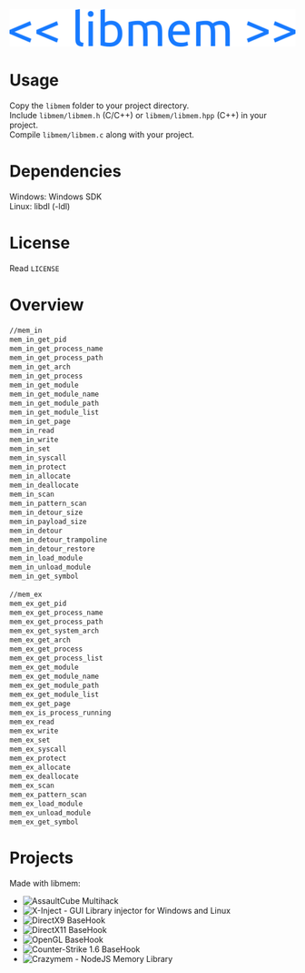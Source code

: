 ![libmem-logo](img/logo.png)  
  
# 
# Usage
Copy the `libmem` folder to your project directory.  
Include `libmem/libmem.h` (C/C++) or `libmem/libmem.hpp` (C++) in your project.  
Compile `libmem/libmem.c` along with your project.  

# Dependencies
Windows: Windows SDK  
Linux:   libdl (-ldl)  

# License
Read `LICENSE`  
  
# Overview
```
//mem_in
mem_in_get_pid
mem_in_get_process_name
mem_in_get_process_path
mem_in_get_arch
mem_in_get_process
mem_in_get_module
mem_in_get_module_name
mem_in_get_module_path
mem_in_get_module_list
mem_in_get_page
mem_in_read
mem_in_write
mem_in_set
mem_in_syscall
mem_in_protect
mem_in_allocate
mem_in_deallocate
mem_in_scan
mem_in_pattern_scan
mem_in_detour_size
mem_in_payload_size
mem_in_detour
mem_in_detour_trampoline
mem_in_detour_restore
mem_in_load_module
mem_in_unload_module
mem_in_get_symbol

//mem_ex
mem_ex_get_pid
mem_ex_get_process_name
mem_ex_get_process_path
mem_ex_get_system_arch
mem_ex_get_arch
mem_ex_get_process
mem_ex_get_process_list
mem_ex_get_module
mem_ex_get_module_name
mem_ex_get_module_path
mem_ex_get_module_list
mem_ex_get_page
mem_ex_is_process_running
mem_ex_read
mem_ex_write
mem_ex_set
mem_ex_syscall
mem_ex_protect
mem_ex_allocate
mem_ex_deallocate
mem_ex_scan
mem_ex_pattern_scan
mem_ex_load_module
mem_ex_unload_module
mem_ex_get_symbol
```

# Projects
Made with libmem:  
- ![AssaultCube Multihack](https://github.com/rdbo/AssaultCube-Multihack)  
- ![X-Inject - GUI Library injector for Windows and Linux](https://github.com/rdbo/x-inject)  
- ![DirectX9 BaseHook](https://github.com/rdbo/DX9-BaseHook)  
- ![DirectX11 BaseHook](https://github.com/rdbo/DX11-BaseHook)  
- ![OpenGL BaseHook](https://github.com/rdbo/GL-BaseHook)  
- ![Counter-Strike 1.6 BaseHook](https://github.com/rdbo/cstrike-basehook)  
- ![Crazymem - NodeJS Memory Library](https://github.com/karliky/Crazymem)  
  
